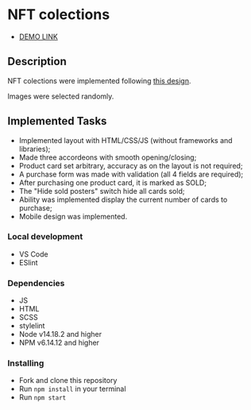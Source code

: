 # NFT colections
- [DEMO LINK](https://vlasiuk-anatolii.github.io/oneWorldOnLine/)

## Description
NFT colections were implemented following [this design](https://www.figma.com/file/RiGokzl3GkSdM61rxPv44k/Test-Task-Markup%2FFront-end-Dev?node-id=1%3A1305).

Images were selected randomly.

## Implemented Tasks
- Implemented layout with HTML/CSS/JS (without frameworks and libraries);
- Made three accordeons with smooth opening/closing;
- Product card set arbitrary, accuracy as on the layout is not required;
- A purchase form was made with validation (all 4 fields are required);
- After purchasing one product card, it is marked as SOLD;
- The "Hide sold posters" switch hide all cards sold;
- Ability was implemented display the current number of cards to purchase;
- Mobile design was implemented.

### Local development
* VS Code
* ESlint

### Dependencies
- JS
- HTML
- SCSS
- stylelint
- Node v14.18.2 and higher
- NPM v6.14.12 and higher

### Installing
* Fork and clone this repository
* Run `npm install` in your terminal
* Run `npm start`